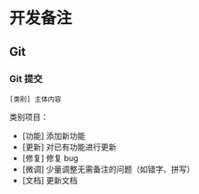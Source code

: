 # 开发备注  

## Git  

### Git 提交  

`[类别] 主体内容`

类别项目：
- [功能] 添加新功能
- [更新] 对已有功能进行更新
- [修复] 修复 bug
- [微调] 少量调整无需备注的问题（如错字、拼写）
- [文档] 更新文档